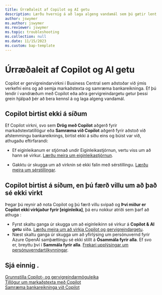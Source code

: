 ```yaml
---
title: Úrræðaleit af Copilot og AI getu
description: Lærðu hvernig á að laga algeng vandamál sem þú gætir lent í þegar þú vinnur með Copilot og gervigreindargetu í Business Central.
author: jswymer
ms.author: jswymer
ms.reviewer: jswymer
ms.topic: troubleshooting
ms.collection: null
ms.date: 11/15/2023
ms.custom: bap-template
---
```

# Úrræðaleit af Copilot og AI getu

Copilot er gervigreindarvirkni í Business Central sem aðstoðar við ýmis verkefni eins og að semja markaðstexta og samræma bankareikninga. Ef þú lendir í vandræðum með Copilot eða aðra gervigreindargetu getur þessi grein hjálpað þér að bera kennsl á og laga algeng vandamál.

## Copilot birtist ekki á síðum

Ef Copilot virkni, svo sem **Drög með Copilot** aðgerð fyrir markaðstextatillögur eða **Samræma við Copilot** aðgerð fyrir aðstoð við afstemmingu bankareiknings, birtist ekki á síðu eins og búist var við, athugaðu eftirfarandi:

- Ef eiginleikanum er stjórnað undir Eiginleikastjórnun, vertu viss um að hann sé virkur. [Lærðu meira um eiginleikastjórnun](admin-feature-management.md).

- Gakktu úr skugga um að virknin sé ekki falin með sérstillingu. [Lærðu meira um sérstillingar](ui-personalization-user.md).

## Copilot birtist á síðum, en þú færð villu um að það sé ekki virkt

Þegar þú reynir að nota Copilot og þú færð villu svipað og **Því miður er Copilot ekki virkjaður fyrir \[eiginleika\]**, þá eru nokkur atriði sem þarf að athuga :

- Fyrst skaltu ganga úr skugga um að eiginleikinn sé virkur á **Copilot & AI getu** síða. [Lærðu meira um að virkja Copilot og gervigreindargetu](enable-ai.md#activate-features). 
- Næst skaltu ganga úr skugga um að yfirlýsing um persónuvernd fyrir Azure OpenAI samþættingu sé ekki stillt á **Ósammála fyrir alla**. Ef svo er, breyttu því í **Sammála fyrir alla**. [Frekari upplýsingar um persónuverndartilkynningar](privacy-notices-status.md).

## Sjá einnig .

[Grunnstilla Copilot- og gervigreindarmöguleika](enable-ai.md)  
[Tillögur um markaðstexta með Copilot](ai-overview.md)  
[Samræma bankareikninga við Copilot](bank-reconciliation-with-copilot.md)  
